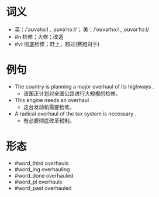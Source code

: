 # 词义
- 英：/ˈəʊvəhɔːl , ˌəʊvəˈhɔːl/； 美：/ˈoʊvərhɔːl , ˌoʊvərˈhɔːl/
- #n 检修；大修；改造
- #vt 彻底检修；赶上，超过(赛跑对手)
# 例句
- The country is planning a major overhaul of its highways .
	- 该国正计划对全国公路进行大规模的检修。
- This engine needs an overhaul .
	- 这台发动机需要检修。
- A radical overhaul of the tax system is necessary .
	- 有必要彻底改革税制。
# 形态
- #word_third overhauls
- #word_ing overhauling
- #word_done overhauled
- #word_pl overhauls
- #word_past overhauled
